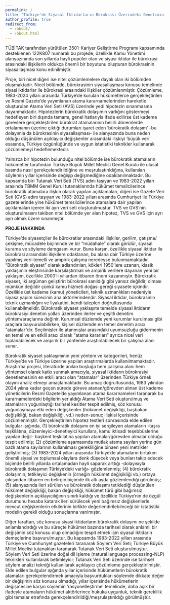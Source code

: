```yaml
---
permalink: /
title: "Türkiye'de Siyasal İktidarların Bürokrasi Üzerindeki Denetiminin 'Bürokratik Atamalar' Üzerinden Analizi (1983-2022)"
author_profile: true
redirect_from: 
  - /about/
  - /about.html
---
```


TÜBİTAK tarafından yürütülen 3501-Kariyer Geliştirme Programı kapsamında desteklenen 122K807 numaralı bu projede, özellikle Kamu Yönetimi alanyazınında son yıllarda hayli popüler olan ve siyasi iktidar ile bürokrasi arasındaki ilişkilerin oldukça önemli bir boyutunu oluşturan bürokrasinin siyasallaşması konu edinilmiştir.

Proje, biri nicel diğeri ise nitel çözümlemelere dayalı olan iki bölümden oluşmaktadır. Nicel bölümde, bürokrasinin siyasallaşması konusu temelinde siyasi iktidarlar ile bürokrasi arasındaki ilişkiler çözümlenmiştir. Çözümleme, 1983-2024 yılları arasında Türkiye’de kurulan hükümetlerce gerçekleştirilen ve Resmî Gazete’de yayımlanan atama kararnamelerinden hareketle oluşturulan Atama Veri Seti (AVS) üzerinde yedi hipotezin sınanmasına dayanmaktadır. Hipotezlerin bürokratik dolaşımın varlığını göstermeyi hedefleyen biri dışında tamamı, genel hatlarıyla ifade edilirse üst kademe görevlere gerçekleştirilen bürokrat atamalarının belirli dönemlerde ortalamanın üzerine çıktığı durumları işaret eden ‘bürokratik dolaşım’ -bu dolayımla da bürokrasinin siyasallaşması- ile alanyazında buna neden olduğu düşünülen açıklayıcı değişkenler arasındaki ilişkiyi ‘büyük veri’ esasında, Türkiye özgünlüğünde ve uygun istatistiki teknikler kullanarak çözümlemeyi hedeflemektedir.

Yalnızca bir hipotezin bulunduğu nitel bölümde ise bürokratik atamaların hükümetler tarafından Türkiye Büyük Millet Meclisi Genel Kurulu ile ulusal basında nasıl gerekçelendirildiğine ve meşrulaştırıldığına, kullanılan söylemin yıllar içerisinde değişip değişmediğine odaklanılmaktadır. Bu kapsamda biri Tutanak Veri Seti (TVS) adını taşıyan ve 1983-2022 yılları arasında TBMM Genel Kurul tutanaklarında hükümet temsilcilerince bürokratik atamalara ilişkin olarak yapılan açıklamaları, diğeri ise Gazete Veri Seti (GVS) adını taşıyan ve 1983-2022 yılları arasında Cumhuriyet ile Türkiye gazetelerinde yine hükümet temsilcilerince atamalara dair yapılan açıklamaları içeren iki ayrı veri seti oluşturulmuştur. TVS ve GVS’nin oluşturulmasını takiben nitel bölümde yer alan hipotez, TVS ve GVS için ayrı ayrı olmak üzere sınanmıştır.


**PROJE HAKKINDA**

Türkiye’de siyasetçiler ile bürokratlar arasındaki ilişkiler, gerilim, çatışma/çekişme, mücadele biçiminde ve bir “müdahale” olarak görülür, siyasal kurama ve söyleme damgasını vurur. Buna karşın, özellikle siyasal iktidar ile bürokrasi arasındaki ilişkilere odaklanan, bu alana dair Türkiye üzerine yapılmış veri-temelli ve ampirik çalışma neredeyse bulunmamaktadır. “Bürokratik siyaset” olarak adlandırılan, kökleri 1950’lere uzanan, klasik yaklaşımın eleştirisinde karşılaştırmalı ve ampirik verilere dayanan yeni bir yaklaşım, özellikle 2000’li yıllardan itibaren önem kazanmıştır. Bürokratik siyaset, iki argüman geliştirir: bürokrasi sanıldığı gibi yansız değildir, olması mümkün değildir çünkü kamu hizmeti doğası gereği siyasete içkindir. Özellikle üst kademe (kamu) yöneticileri, teknik uzmanlıkları nedeniyle siyasa yapım sürecinin ana aktörlerindendir. Siyasal iktidar, bürokrasinin teknik uzmanlığını ve liyakatini, kendi talepleri doğrultusunda kullanabilmelidir. Bürokratik siyaset yaklaşımı temelde siyasal iktidarın bürokrasiyi denetim yolları üzerinden ilerler ve çeşitli denetim yöntem/araçlarına değinir. Kurumsal düzlemde yeni kurumlar kurulması gibi araçlara başvurulabilirken, kişisel düzlemde en temel denetim aracı “atamalar”dır. Seçilmişler ile atanmışlar arasındaki uyumsuzluğu gidermenin en temel ve en etkili aracı olarak “atama kararları” ayrıca nicel veri toplanabilecek ve ampirik bir yöntemle araştırılabilecek bir çalışma alanı sunar.


Bürokratik siyaset yaklaşımının yeni yöntem ve kategorileri, henüz Türkiye’de ve Türkiye üzerine yapılan araştırmalarda kullanılmamaktadır. Araştırma projesi, literatürde anılan boşluğa hem çalışma alanı hem yöntemsel olarak katkı sunmak amacıyla, siyasal iktidarın bürokrasiyi denetlemesinin en etkili aracı olan “atamalar” üzerinden Türkiye örnek olayını analiz etmeyi amaçlamaktadır. Bu amaç doğrultusunda, 1983 yılından 2024 yılına kadar geçen sürede göreve atanan/görevden alınan üst kademe yöneticilerin Resmî Gazete’de yayımlanan atama kararnameleri taranarak bu kararnamelerdeki bilgilerin yer aldığı Atama Veri Seti oluşturulmuş ve atamaların yoğunlaştığı tarihsel kesitler tespit edilmiş, söz konusu yoğunlaşmaya etki eden değişkenler (hükümet değişikliği, başbakan değişikliği, bakan değişikliği, vd.) neden-sonuç ilişkisi içerisinde çözümlenmiştir. Gerçekleştirilen hipotez testleri sonrasında elde edilen bulgular ışığında, (1) bürokratik dolaşımı en iyi sergileyen atamaların -taşra teşkilâtına, düzenleyici-denetleyici kurullara, kamu iktisadi teşebbüslerine yapılan değil- başkent teşkilatına yapılan atamalar/görevden almalar olduğu tespit edilmiş; (2) çözümleme aşamasında mutlak atama sayıları yerine gün bazlı atama sayılarının kullanılması gerekliliğine binaen yeni metrikler geliştirilmiş; (3) 1983-2024 yılları arasında Türkiye’de atamaların birtakım önemli siyasi ve toplumsal olaylara denk düşecek veya bunları takip edecek biçimde belirli yıllarda ortalamadan hayli saparak arttığı -dolayısıyla bürokratik dolaşımın Türkiye’deki varlığı- gözlemlenmiş; (4) bürokratik dolaşımın, tetikleyici değişkenin (örneğin hükümet değişikliği vb.) ortaya çıkışından itibaren en belirgin biçimde ilk altı ayda gözlemlendiği görülmüş; (5) alanyazında ileri sürülen ve bürokratik dolaşımı tetiklediği düşünülen hükümet değişikliği, bakan değişikliği, hükümet türü gibi bağımsız değişkenlerin açıklayıcılığının sınırlı kaldığı ve özellikle Türkiye’nin de özgül durumunu hesaba katarak ileri sürülecek yeni bağımsız değişkenlerle mevcut değişkenlerin etkilerinin birlikte değerlendirilebileceği bir istatistiki modelin gerekli olduğu sonuçlarına varılmıştır.

Diğer taraftan, söz konusu siyasi iktidarların bürokratik dolaşımı ne şekilde anlamlandırdığı ve bu süreçte hükümet bazında tarihsel olarak anlamlı bir değişimin söz konusu olup olmadığını tespit etmek için siyasal iktidarın demeçlerine başvurulmuştur. Bu kapsamda 1983-2022 yılları arasında Türkiye ve Cumhuriyet gazeteleri taranarak Söylem Veri Seti; Türkiye Büyük Millet Meclisi tutanakları taranarak Tutanak Veri Seti oluşturulmuştur. Söylem Veri Seti üzerine doğal dil işleme (natural language processing-NLP) teknikleri kullanılarak betimleyici; Tutanak Veri Seti üzerinde ise tarihsel söylem analizi tekniği kullanılarak açıklayıcı çözümleme gerçekleştirilmiştir. Elde edilen bulgular ışığında yıllar içerisinde hükümetlerin bürokratik atamaları gerekçelendirmek amacıyla başvurdukları söylemde dikkate değer bir değişimin söz konusu olmadığı, yıllar içerisinde hükümetlerin değişmesine karşın söylemin ‘rasyonelleştirme’ temelinde, daha açık bir ifadeyle atamaların hükümet aktörlerince hukuka uygunluk, teknik gereklilik gibi temalar etrafında gerekçelendirildiği/meşrulaştırıldığı görülmüştür.




